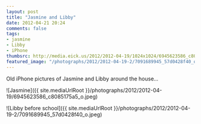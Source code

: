 ```yaml
---
layout: post
title: "Jasmine and Libby"
date: 2012-04-21 20:24
comments: false
tags: 
- jasmine
- Libby
- iPhone
thumbsrc: http://media.eick.us/2012/2012-04-19/1024x1024/6945623586_c8085175a5_o.jpeg
featured_image: "/photographs/2012/2012-04-19-2/7091689945_57d0428f40_o.jpeg"
---
```

Old iPhone pictures of Jasmine and Libby around the house...



![Jasmine]({{ site.mediaUrlRoot }}/photographs/2012/2012-04-19/6945623586_c8085175a5_o.jpeg)




![Libby before school]({{ site.mediaUrlRoot }}/photographs/2012/2012-04-19-2/7091689945_57d0428f40_o.jpeg)

